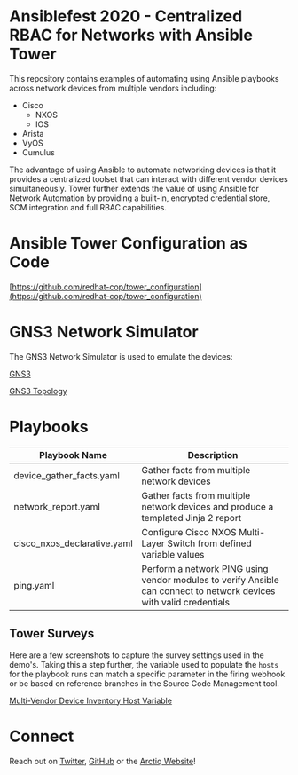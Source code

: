 # Ansiblefest 2020 - Centralized RBAC for Networks with Ansible Tower

This repository contains examples of automating using Ansible playbooks across network devices from multiple vendors including:

* Cisco
    * NXOS
    * IOS
* Arista
* VyOS
* Cumulus

The advantage of using Ansible to automate networking devices is that it provides a centralized toolset that can interact with different vendor devices simultaneously. Tower further extends the value of using Ansible for Network Automation by providing a built-in, encrypted credential store, SCM integration and full RBAC capabilities. 

# Ansible Tower Configuration as Code

[https://github.com/redhat-cop/tower_configuration](https://github.com/redhat-cop/tower_configuration)

# GNS3 Network Simulator 

The GNS3 Network Simulator is used to emulate the devices: 

[GNS3](https://www.gns3.com/software/download)

[GNS3 Topology](assets/gns3-topology.png)

# Playbooks

| Playbook Name  | Description  |
|---|---|
| device_gather_facts.yaml  | Gather facts from multiple network devices  |
| network_report.yaml  | Gather facts from multiple network devices and produce a templated Jinja 2 report |
| cisco_nxos_declarative.yaml  | Configure Cisco NXOS Multi-Layer Switch from defined variable values  |
| ping.yaml  | Perform a network PING using vendor modules to verify Ansible can connect to network devices with valid credentials |

## Tower Surveys

Here are a few screenshots to capture the survey settings used in the demo's. Taking this a step further, the variable used to populate the `hosts` for the playbook runs can match a specific parameter in the firing webhook or be based on reference branches in the Source Code Management tool.

[Multi-Vendor Device Inventory Host Variable](assets/tower-survey.png)

# Connect

Reach out on [Twitter](https://twitter.com/arctiqhart), [GitHub](https://github.com/arctiqhart) or the [Arctiq Website](www.arctiq.ca)!